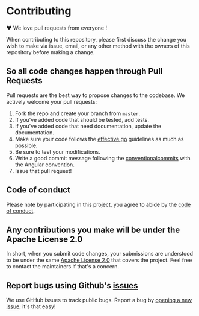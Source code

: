 # Contributing

♥ We love pull requests from everyone !

When contributing to this repository, please first discuss the change you wish
to make via issue, email, or any other method with the owners of this repository
before making a change.

## So all code changes happen through Pull Requests

Pull requests are the best way to propose changes to the codebase. We actively
welcome your pull requests:

1. Fork the repo and create your branch from `master`.
2. If you've added code that should be tested, add tests.
3. If you've added code that need documentation, update the documentation.
4. Make sure your code follows the [effective go](https://golang.org/doc/effective_go.html) guidelines as much as possible.
5. Be sure to test your modifications.
6. Write a good commit message following the [conventionalcommits](https://www.conventionalcommits.org/en/v1.0.0/) with the Angular convention.
7. Issue that pull request!

## Code of conduct

Please note by participating in this project, you agree to abide by the [code of conduct].

[code of conduct]: https://github.com/oxyno-zeta/s3-proxy/blob/master/.github/CODE_OF_CONDUCT.md

## Any contributions you make will be under the Apache License 2.0

In short, when you submit code changes, your submissions are understood to be
under the same [Apache License 2.0](https://choosealicense.com/licenses/apache-2.0/) that
covers the project. Feel free to contact the maintainers if that's a concern.

## Report bugs using Github's [issues](https://github.com/oxyno-zeta/s3-proxy/issues)

We use GitHub issues to track public bugs. Report a bug by [opening a new
issue](https://github.com/oxyno-zeta/s3-proxy/issues/new); it's that easy!
